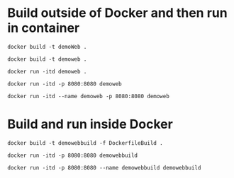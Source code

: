 # Build outside of Docker and then run in container

`docker build -t demoWeb .`

`docker build -t demoweb .`

`docker run -itd demoweb .`

`docker run -itd -p 8080:8080 demoweb`

`docker run -itd --name demoweb -p 8080:8080 demoweb`

# Build and run inside Docker

`docker build -t demowebbuild -f DockerfileBuild .`

`docker run -itd -p 8080:8080 demowebbuild`

`docker run -itd -p 8080:8080 --name demowebbuild demowebbuild`

